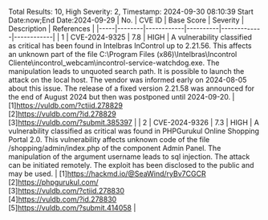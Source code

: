 Total Results: 10, High Severity: 2, Timestamp: 2024-09-30 08:10:39
Start Date:now;End Date:2024-09-29
| No. | CVE ID | Base Score | Severity | Description | References |
|-----|--------|------------|----------|-------------|------------|
| 1 | CVE-2024-9325 | 7.8  | HIGH | A vulnerability classified as critical has been found in Intelbras InControl up to 2.21.56. This affects an unknown part of the file C:\Program Files (x86)\Intelbras\Incontrol Cliente\incontrol_webcam\incontrol-service-watchdog.exe. The manipulation leads to unquoted search path. It is possible to launch the attack on the local host. The vendor was informed early on 2024-08-05 about this issue. The release of a fixed version 2.21.58 was announced for the end of August 2024 but then was postponed until 2024-09-20. | [1]https://vuldb.com/?ctiid.278829<br>[2]https://vuldb.com/?id.278829<br>[3]https://vuldb.com/?submit.385397 |
| 2 | CVE-2024-9326 | 7.3  | HIGH | A vulnerability classified as critical was found in PHPGurukul Online Shopping Portal 2.0. This vulnerability affects unknown code of the file /shopping/admin/index.php of the component Admin Panel. The manipulation of the argument username leads to sql injection. The attack can be initiated remotely. The exploit has been disclosed to the public and may be used. | [1]https://hackmd.io/@SeaWind/ryBv7CGCR<br>[2]https://phpgurukul.com/<br>[3]https://vuldb.com/?ctiid.278830<br>[4]https://vuldb.com/?id.278830<br>[5]https://vuldb.com/?submit.414058 |
